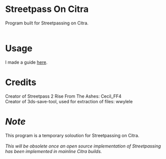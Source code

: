 # Streetpass On Citra
Program built for Streetpassing on Citra.  <br> <br>

# Usage 
I made a guide [here](https://docs.google.com/document/d/1uAQsQYI5jgvXtjbP4tiSlaLTTfpMW6cQI8N2JJ4YRXg).

# Credits
Creator of Streetpass 2 Rise From The Ashes: Cecil_FF4 <br>
Creator of 3ds-save-tool, used for extraction of files: wwylele 

# *Note*
This program is a temporary soloution for Streetpassing on Citra. <br> <br> *This will be obsolete once an open source implementation of Streetpassing has been implemented in mainline Citra builds.*
